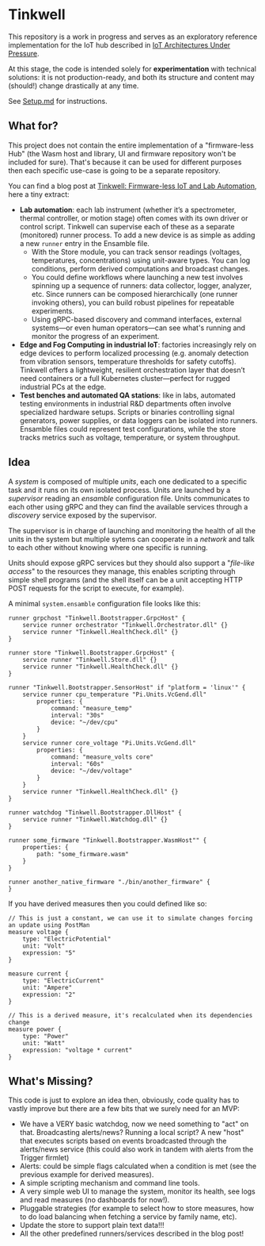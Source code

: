 # Tinkwell

This repository is a work in progress and serves as an exploratory reference implementation for the IoT hub described in [IoT Architectures Under Pressure](https://dev.to/adriano-repetti/iot-architectures-under-pressure-why-implementation-isnt-as-simple-as-it-seems-part-1-3inn).

At this stage, the code is intended solely for **experimentation** with technical solutions: it is not production-ready, and both its structure and content may (should!) change drastically at any time.

See [Setup.md](./Documentation/Setup.md) for instructions.

## What for?

This project does not contain the entire implementation of a "firmware-less Hub" (the Wasm host and library, UI and firmware repository won't be included for sure). That's because it can be used for different purposes then each specific use-case is going to be a separate repository.

You can find a blog post at [Tinkwell: Firmware-less IoT and Lab Automation](https://dev.to/adriano-repetti/tinkwell-firmware-less-iot-and-lab-automation-2gef), here a tiny extract:

* **Lab automation**: each lab instrument (whether it’s a spectrometer, thermal controller, or motion stage) often comes with its own driver or control script. Tinkwell can supervise each of these as a separate (monitored) runner process. To add a new device is as simple as adding a new `runner` entry in the Ensamble file.
    * With the Store module, you can track sensor readings (voltages, temperatures, concentrations) using unit-aware types. You can log conditions, perform derived computations and broadcast changes.
    * You could define workflows where launching a new test involves spinning up a sequence of runners: data collector, logger, analyzer, etc. Since runners can be composed hierarchically (one runner invoking others), you can build robust pipelines for repeatable experiments.
    * Using gRPC-based discovery and command interfaces, external systems—or even human operators—can see what's running and monitor the progress of an experiment.
* **Edge and Fog Computing in industrial IoT**: factories increasingly rely on edge devices to perform localized processing (e.g. anomaly detection from vibration sensors, temperature thresholds for safety cutoffs). Tinkwell offers a lightweight, resilient orchestration layer that doesn’t need containers or a full Kubernetes cluster—perfect for rugged industrial PCs at the edge.
* **Test benches and automated QA stations**: like in labs, automated testing environments in industrial R&D departments often involve specialized hardware setups. Scripts or binaries controlling signal generators, power supplies, or data loggers can be isolated into runners. Ensamble files could represent test configurations, while the store tracks metrics such as voltage, temperature, or system throughput.

## Idea

A _system_ is composed of multiple _units_, each one dedicated to a specific task and it runs on its own isolated process. Units are launched by a _supervisor_ reading an _ensamble_ configuration file. Units communicates to each other using gRPC and they can find the available services through a _discovery_ service exposed by the supervisor.

The supervisor is in charge of launching and monitoring the health of all the units in the system but multiple sytems can cooperate in a _network_ and talk to each other without knowing where one specific is running.

Units should expose gRPC services but they should also support a "_file-like access_" to the resources they manage, this enables scripting through simple shell programs (and the shell itself can be a unit accepting HTTP POST requests for the script to execute, for example).

A minimal `system.ensamble` configuration file looks like this:

```text
runner grpchost "Tinkwell.Bootstrapper.GrpcHost" {
	service runner orchestrator "Tinkwell.Orchestrator.dll" {}
    service runner "Tinkwell.HealthCheck.dll" {}
}

runner store "Tinkwell.Bootstrapper.GrpcHost" {
	service runner "Tinkwell.Store.dll" {}
    service runner "Tinkwell.HealthCheck.dll" {}
}

runner "Tinkwell.Bootstrapper.SensorHost" if "platform = 'linux'" {
    service runner cpu_temperature "Pi.Units.VcGend.dll" 
        properties: {
            command: "measure_temp"
            interval: "30s"
            device: "~/dev/cpu"
        }
    }
    service runner core_voltage "Pi.Units.VcGend.dll" 
        properties: {
            command: "measure_volts core"
            interval: "60s"
            device: "~/dev/voltage"
        }
    }
    service runner "Tinkwell.HealthCheck.dll" {}
}

runner watchdog "Tinkwell.Bootstrapper.DllHost" {
    service runner "Tinkwell.Watchdog.dll" {}
}

runner some_firmware "Tinkwell.Bootstrapper.WasmHost"" {
    properties: {
        path: "some_firmware.wasm"
    }
}

runner another_native_firmware "./bin/another_firmware" {
}
```

If you have derived measures then you could defined like so:

```text
// This is just a constant, we can use it to simulate changes forcing an update using PostMan
measure voltage {
	type: "ElectricPotential"
	unit: "Volt"
	expression: "5"
}

measure current {
	type: "ElectricCurrent"
	unit: "Ampere"
	expression: "2"
}

// This is a derived measure, it's recalculated when its dependencies change
measure power {
	type: "Power"
	unit: "Watt"
	expression: "voltage * current"
}
```

## What's Missing?

This code is just to explore an idea then, obviously, code quality has to vastly improve but there are a few bits that we surely need for an MVP:

* We have a VERY basic watchdog, now we need something to "act" on that. Broadcasting alerts/news? Running a local script? A new "host" that executes scripts based on events broadcasted through the alerts/news service (this could also work in tandem with alerts from the Trigger firmlet)
* Alerts: could be simple flags calculated when a condition is met (see the previous example for derived measures).
* A simple scripting mechanism and command line tools.
* A very simple web UI to manage the system, monitor its health, see logs and read measures (no dashboards for now!).
* Pluggable strategies (for example to select how to store measures, how to do load balancing when fetching a service by family name, etc).
* Update the store to support plain text data!!!
* All the other predefined runners/services described in the blog post!
